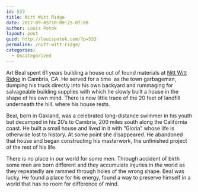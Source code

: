 ```yaml
---
id: 533
title: Nitt Witt Ridge
date: 2017-09-05T10:09:25-07:00
author: Louis Potok
layout: post
guid: http://louispotok.com/?p=533
permalink: /nitt-witt-ridge/
categories:
  - Uncategorized
---
```

Art Beal spent 61 years building a house out of found materials at [Nitt Witt Ridge](https://en.wikipedia.org/wiki/Nitt_Witt_Ridge) in Cambria, CA. He served for a time  as the town garbageman, dumping his truck directly into his own backyard and rummaging for salvageable building supplies with which he slowly built a house in the shape of his own mind. There is now little trace of the 20 feet of landfill underneath the hill. where his house rests.

Beal, born in Oakland, was a celebrated long-distance swimmer in his youth but decamped in his 20&#8217;s to Cambria, 200 miles south along the California coast. He built a small house and lived in it with &#8220;Gloria&#8221; whose life is otherwise lost to history. At some point she disappeared. He abandoned that house and began constructing his masterwork, the unfinished project of the rest of his life.

There is no place in our world for some men. Through accident of birth some men are born different and they accumulate injuries in the world as they repeatedly are rammed through holes of the wrong shape. Beal was lucky. He found a place for his energy, found a way to preserve himself in a world that has no room for difference of mind.